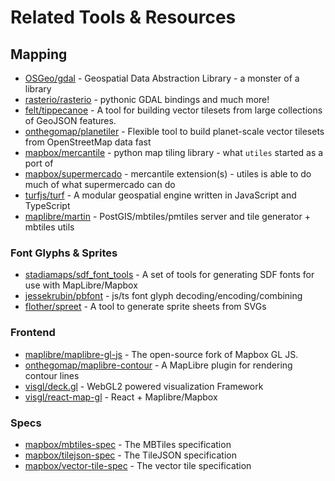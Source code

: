 # Related Tools & Resources

## Mapping

- [OSGeo/gdal](https://github.com/OSGeo/gdal) - Geospatial Data Abstraction Library - a monster of a library
- [rasterio/rasterio](https://github.com/rasterio/rasterio) - pythonic GDAL bindings and much more!
- [felt/tippecanoe](https://github.com/felt/tippecanoe) - A tool for building vector tilesets from large collections of GeoJSON features.
- [onthegomap/planetiler](https://github.com/onthegomap/planetiler) - Flexible tool to build planet-scale vector tilesets from OpenStreetMap data fast
- [mapbox/mercantile](https://github.com/mapbox/mercantile) - python map tiling library - what `utiles` started as a port of
- [mapbox/supermercado](https://github.com/mapbox/supermercado) - mercantile extension(s) - utiles is able to do much of what supermercado can do
- [turfjs/turf](https://github.com/Turfjs/turf) - A modular geospatial engine written in JavaScript and TypeScript
- [maplibre/martin](https://github.com/maplibre/martin) - PostGIS/mbtiles/pmtiles server and tile generator + mbtiles utils

### Font Glyphs & Sprites

- [stadiamaps/sdf_font_tools](https://github.com/stadiamaps/sdf_font_tools) - A set of tools for generating SDF fonts for use with MapLibre/Mapbox
- [jessekrubin/pbfont](https://github.com/jessekrubin/pbfont) - js/ts font glyph decoding/encoding/combining
- [flother/spreet](https://github.com/flother/spreet) - A tool to generate sprite sheets from SVGs

### Frontend

- [maplibre/maplibre-gl-js](https://github.com/maplibre/maplibre-gl-js/) - The open-source fork of Mapbox GL JS.
- [onthegomap/maplibre-contour](https://github.com/onthegomap/maplibre-contour) - A MapLibre plugin for rendering contour lines
- [visgl/deck.gl](https://github.com/visgl/deck.gl) - WebGL2 powered visualization Framework
- [visgl/react-map-gl](https://github.com/visgl/react-map-gl) - React + Maplibre/Mapbox

### Specs

- [mapbox/mbtiles-spec](https://github.com/mapbox/mbtiles-spec) - The MBTiles specification
- [mapbox/tilejson-spec](https://github.com/mapbox/tilejson-spec) - The TileJSON specification
- [mapbox/vector-tile-spec](https://github.com/mapbox/vector-tile-spec) - The vector tile specification
